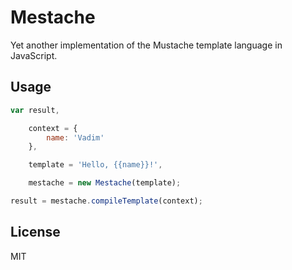 # Mestache

Yet another implementation of the Mustache template language in JavaScript.

## Usage

```js
var result,

    context = {
        name: 'Vadim'
    },

    template = 'Hello, {{name}}!',

    mestache = new Mestache(template);

result = mestache.compileTemplate(context);
```

## License

MIT
